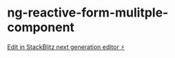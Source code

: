 # ng-reactive-form-mulitple-component

[Edit in StackBlitz next generation editor ⚡️](https://stackblitz.com/~/github.com/aamir12/ng-reactive-form-mulitple-component)